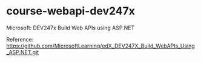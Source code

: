 # course-webapi-dev247x
Microsoft: DEV247x Build Web APIs using ASP.NET

Reference: https://github.com/MicrosoftLearning/edX_DEV247X_Build_WebAPIs_Using_ASP.NET.git
